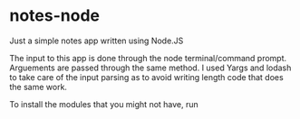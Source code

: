# notes-node
Just a simple notes app written using Node.JS

The input to this app is done through the node terminal/command prompt. Arguements are passed through the same method. I used Yargs and lodash to take care of the input parsing as to avoid writing length code that does the same work.

To install the modules that you might not have, run 